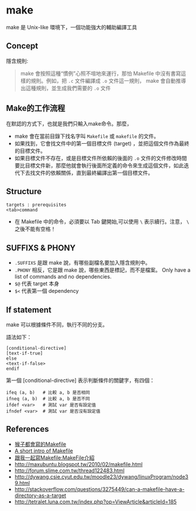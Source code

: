 # make

make 是 Unix-like 環境下，一個功能強大的輔助編譯工具

## Concept

隱含規則:

> make 會按照這種“慣例”心照不喧地來運行，那怕 Makefile 中沒有書寫這樣的規則。例如，把 `.c` 文件編譯成 `.o` 文件這一規則， make 會自動推導出這種規則，並生成我們需要的 `.o` 文件

## Make的工作流程

在默認的方式下，也就是我們只輸入make命令。那麼，

* make 會在當前目錄下找名字叫 `Makefile` 或 `makefile` 的文件。
* 如果找到，它會找文件中的第一個目標文件 (target) ，並把這個文件作為最終的目標文件。
* 如果目標文件不存在，或是目標文件所依賴的後面的 `.o` 文件的文件修改時間要比目標文件新，那麼他就會執行後面所定義的命令來生成這個文件，如此迭代下去找文件的依賴關係，直到最終編譯出第一個目標文件。

## Structure

```
targets : prerequisites
<tab>command
```

* 在 Makefile 中的命令，必須要以 Tab 鍵開始,可以使用 `\` 表示續行。注意， `\` 之後不能有空格！

## SUFFIXS & PHONY

* `.SUFFIXS` 是跟 make 說，有哪些副檔名要加入隱含規則中。
* `.PHONY` 相反，它是跟 make 說，哪些東西是標記，而不是檔案。 Only have a list of commands and no dependencies. 
* `$@` 代表 target 本身
* `$<` 代表第一個 dependency

## If statement

make 可以根據條件不同，執行不同的分支。

語法如下：

```
[conditional-directive]
[text-if-true]
else
<text-if-false>
endif
```

第一個 [conditional-directive] 表示判斷條件的關鍵字，有四個：

```
ifeq (a, b)   # 比較 a, b 是否相同
ifneq (a, b)  # 比較 a, b 是否不同
ifdef <var>   # 測試 var 是否有設定值
ifndef <var>  # 測試 var 是否沒有設定值
```

## References

* [猴子都會寫的Makefile](http://mropengate.blogspot.tw/2015/06/makefile-makefile.html)
* [A short intro of Makefile](https://www3.nd.edu/~zxu2/acms60212-40212/Makefile.pdf)
* [跟我一起寫Makefile:MakeFile介紹](http://wiki.ubuntu.org.cn/index.php?title=%E8%B7%9F%E6%88%91%E4%B8%80%E8%B5%B7%E5%86%99Makefile:%E4%BD%BF%E7%94%A8%E5%87%BD%E6%95%B0&variant=zh-hant)
* http://maxubuntu.blogspot.tw/2010/02/makefile.html
* http://forum.slime.com.tw/thread122483.html
* http://dywang.csie.cyut.edu.tw/moodle23/dywang/linuxProgram/node39.html
* http://stackoverflow.com/questions/3275449/can-a-makefile-have-a-directory-as-a-target
* http://tetralet.luna.com.tw/index.php?op=ViewArticle&articleId=185
